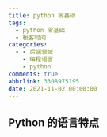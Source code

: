 ```yaml
---
title: python 零基础
tags:
  - python 零基础
  - 极客时间
categories:
  - - 后端领域
    - 编程语言
    - python
comments: true
abbrlink: 3308975195
date: 2021-11-02 00:00:00
---
```


## Python 的语言特点



